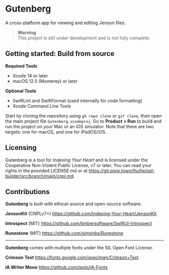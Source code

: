 #  Gutenberg

A cross-platform app for viewing and editing Jenson files.

> **Warning**  
> This project is still under development and is not fully complete.

## Getting started: Build from source

**Required Tools**

- Xcode 14 or later
- macOS 12.5 (Monterey) or later

**Optional Tools**

- SwiftLint and SwiftFormat (used internally for code formatting)
- Xcode Command Line Tools

Start by cloning the repository using `gh repo clone` or `git clone`, then open the
main project file `Gutenberg.xcodeproj`. Go to **Product > Run** to build and run
the project on your Mac or an iOS simulator. Note that there are two targets: one
for macOS, and one for iPadOS/iOS.

## Licensing

Gutenberg is a tool for _Indexing Your Heart_ and is licensed under the Cooperative
Non-Violent Public License, v7 or later. You can read your rights in the provided 
LICENSE.md or at
https://git.pixie.town/thufie/npl-builder/src/branch/main/cnpl.md.


## Contributions

**Gutenberg** is built with ethical-source and open-source software.

**JensonKit** (CNPLv7+)
https://github.com/Indexing-Your-Heart/JensonKit

**Introspect** (MIT)
https://github.com/timbersoftware/SwiftUI-Introspect

**Runestone** (MIT)
https://github.com/simonbs/Runestone

---

**Gutenberg** comes with multiple fonts under the SIL Open Font License.

**Crimson Text**
https://fonts.google.com/specimen/Crimson+Text

**iA Writer Mono**
https://github.com/iaolo/iA-Fonts

